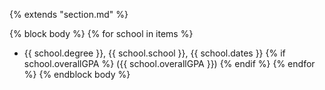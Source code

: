 {% extends "section.md" %}

{% block body %}
{% for school in items %}
+ {{ school.degree }},
  {{ school.school }},
  {{ school.dates }}
  {% if school.overallGPA %}
    ({{ school.overallGPA }})
  {% endif %}
{% endfor %}
{% endblock body %}
